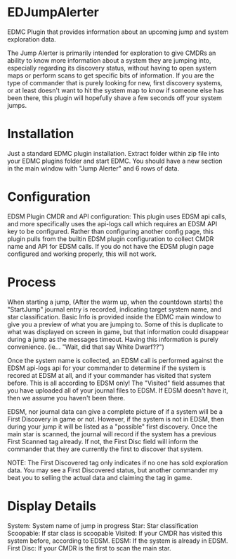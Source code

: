 # EDJumpAlerter
EDMC Plugin that provides information about an upcoming jump and system exploration data.

The Jump Alerter is primarily intended for exploration to give CMDRs an ability to know more information about a system they are jumping into, especially regarding its discovery status, without having to open system maps or perform scans to get specific bits of information.
If you are the type of commander that is purely looking for new, first discovery systems, or at least doesn't want to hit the system map to know if someone else has been there, this plugin will hopefully shave a few seconds off your system jumps.

# Installation
Just a standard EDMC plugin installation. Extract folder within zip file into your EDMC plugins folder and start EDMC. You should have a new section in the main window with "Jump Alerter" and 6 rows of data.

# Configuration
EDSM Plugin CMDR and API configuration: This plugin uses EDSM api calls, and more specifically uses the api-logs call which requires an EDSM API key to be configured. Rather than configuring another config page, this plugin pulls from the builtin EDSM plugin configuration to collect CMDR name and API for EDSM calls. If you do not have the EDSM plugin page configured and working properly, this will not work.

# Process
When starting a jump, (After the warm up, when the countdown starts) the "StartJump" journal entry is recorded, indicating target system name, and star classification. Basic Info is provided inside the EDMC main window to give you a preview of what you are jumping to. Some of this is duplicate to what was displayed on screen in game, but that information could disappear during a jump as the messages timeout. Having this information is purely convenience. (ie... "Wait, did that say White Dwarf??")

Once the system name is collected, an EDSM call is performed against the EDSM api-logs api for your commander to determine if the system is recored at EDSM at all, and if your commander has visited that system before. This is all according to EDSM only! The "Visited" field assumes that you have uploaded all of your journal files to EDSM. If EDSM doesn't have it, then we assume you haven't been there.

EDSM, nor journal data can give a complete picture of if a system will be a First Discovery in game or not. However, if the system is not in EDSM, then during your jump it will be listed as a "possible" first discovery. Once the main star is scanned, the journal will record if the system has a previous First Scanned tag already. If not, the First Disc field will inform the commander that they are currently the first to discover that system. 

NOTE: The First Discovered tag only indicates if no one has sold exploration data. You may see a First Discovered status, but another commander my beat you to selling the actual data and claiming the tag in game.

# Display Details

System:      System name of jump in progress
Star:        Star classification
Scoopable:   If star class is scoopable
Visited:     If your CMDR has visited this system before, according to EDSM.
EDSM:        If the system is already in EDSM.
First Disc:  If your CMDR is the first to scan the main star.

